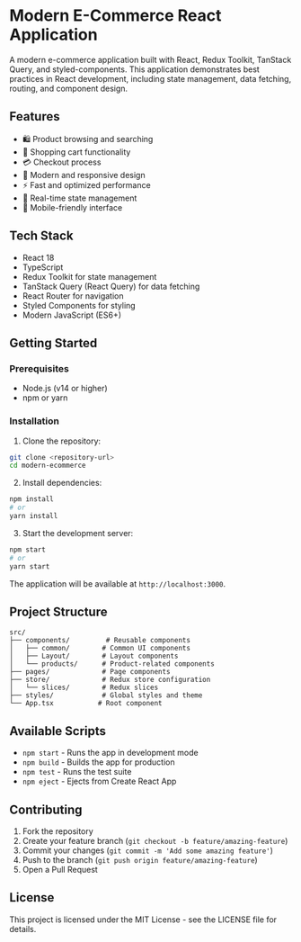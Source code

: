 # Modern E-Commerce React Application

A modern e-commerce application built with React, Redux Toolkit, TanStack Query, and styled-components. This application demonstrates best practices in React development, including state management, data fetching, routing, and component design.

## Features

- 🛍️ Product browsing and searching
- 🛒 Shopping cart functionality
- 💳 Checkout process
- 🎨 Modern and responsive design
- ⚡ Fast and optimized performance
- 🔄 Real-time state management
- 📱 Mobile-friendly interface

## Tech Stack

- React 18
- TypeScript
- Redux Toolkit for state management
- TanStack Query (React Query) for data fetching
- React Router for navigation
- Styled Components for styling
- Modern JavaScript (ES6+)

## Getting Started

### Prerequisites

- Node.js (v14 or higher)
- npm or yarn

### Installation

1. Clone the repository:
```bash
git clone <repository-url>
cd modern-ecommerce
```

2. Install dependencies:
```bash
npm install
# or
yarn install
```

3. Start the development server:
```bash
npm start
# or
yarn start
```

The application will be available at `http://localhost:3000`.

## Project Structure

```
src/
├── components/         # Reusable components
│   ├── common/        # Common UI components
│   ├── Layout/        # Layout components
│   └── products/      # Product-related components
├── pages/             # Page components
├── store/             # Redux store configuration
│   └── slices/        # Redux slices
├── styles/            # Global styles and theme
└── App.tsx           # Root component
```

## Available Scripts

- `npm start` - Runs the app in development mode
- `npm build` - Builds the app for production
- `npm test` - Runs the test suite
- `npm eject` - Ejects from Create React App

## Contributing

1. Fork the repository
2. Create your feature branch (`git checkout -b feature/amazing-feature`)
3. Commit your changes (`git commit -m 'Add some amazing feature'`)
4. Push to the branch (`git push origin feature/amazing-feature`)
5. Open a Pull Request

## License

This project is licensed under the MIT License - see the LICENSE file for details.